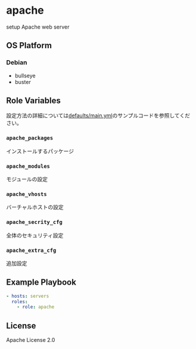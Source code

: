 apache
=================

setup Apache web server

OS Platform
-----------------

### Debian

- bullseye
- buster

Role Variables
--------------

設定方法の詳細については[defaults/main.yml](defaults/main.yml)のサンプルコードを参照してください。

### `apache_packages`

インストールするパッケージ

### `apache_modules`

モジュールの設定

### `apache_vhosts`

バーチャルホストの設定

### `apache_secrity_cfg`

全体のセキュリティ設定

### `apache_extra_cfg`

追加設定

Example Playbook
--------------

```yaml
- hosts: servers
  roles:
    - role: apache
```

License
--------------

Apache License 2.0
